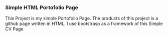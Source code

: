 ### **Simple HTML Portofolio Page**  
This Project is my simple Portofolio Page. The products of this project is a github page written in HTML. I use bootstrasp as a framework of this Simple CV Page
